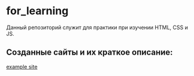 # for_learning
Данный репозиторий служит для практики при изучении HTML, CSS и JS. 

## Созданные сайты и их краткое описание: 
[example site](index.html)
